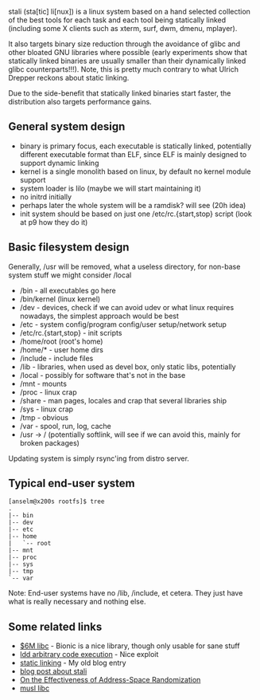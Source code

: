 stali (sta[tic] li[nux]) is a linux system based on a hand selected collection
of the best tools for each task and each tool being statically linked
(including some X clients such as xterm, surf, dwm, dmenu, mplayer).

It also targets binary size reduction through the avoidance of glibc and other
bloated GNU libraries where possible (early experiments show that statically
linked binaries are usually smaller than their dynamically linked glibc
counterparts!!!). Note, this is pretty much contrary to what Ulrich Drepper
reckons about static linking.

Due to the side-benefit that statically linked binaries start faster, the
distribution also targets performance gains.

General system design
---------------------

* binary is primary focus, each executable is statically linked, potentially different executable format than ELF, since ELF is mainly designed to support dynamic linking
* kernel is a single monolith based on linux, by default no kernel module support
* system loader is lilo (maybe we will start maintaining it)
* no initrd initially
* perhaps later the whole system will be a ramdisk? will see (20h idea)
* init system should be based on just one /etc/rc.{start,stop} script (look at p9 how they do it)

Basic filesystem design
-----------------------
Generally, /usr will be removed, what a useless directory, for non-base system stuff we might consider /local

* /bin - all executables go here
* /bin/kernel (linux kernel)
* /dev - devices, check if we can avoid udev or what linux requires nowadays, the simplest approach would be best
* /etc - system config/program config/user setup/network setup
* /etc/rc.{start,stop} - init scripts
* /home/root (root's home)
* /home/* - user home dirs
* /include - include files
* /lib - libraries, when used as devel box, only static libs, potentially
* /local - possibly for software that's not in the base
* /mnt - mounts
* /proc - linux crap
* /share - man pages, locales and crap that several libraries ship
* /sys - linux crap
* /tmp - obvious
* /var - spool, run, log, cache
* /usr -> / (potentially softlink, will see if we can avoid this, mainly for broken packages)

Updating system is simply rsync'ing from distro server.

Typical end-user system
-----------------------

	[anselm@x200s rootfs]$ tree
	.
	|-- bin
	|-- dev
	|-- etc
	|-- home
	|   `-- root
	|-- mnt
	|-- proc
	|-- sys
	|-- tmp
	`-- var

Note: End-user systems have no /lib, /include, et cetera. They just have
what is really necessary and nothing else.

Some related links
------------------
* [$6M libc](http://codingrelic.geekhold.com/2008/11/six-million-dollar-libc.html) - Bionic is a nice library, though only usable for sane stuff
* [ldd arbitrary code execution](http://www.catonmat.net/blog/ldd-arbitrary-code-execution/) - Nice exploit
* [static linking](http://blog.garbe.us/2008/02/08/01_Static_linking/) - My old blog entry
* [blog post about stali](http://elevenislouder.blogspot.com/2010/02/stali.html)
* [On the Effectiveness of Address-Space Randomization](http://benpfaff.org/papers/asrandom.pdf)
* [musl libc](http://www.etalabs.net/musl/)
